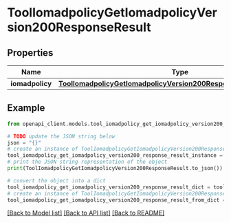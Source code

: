 # ToolIomadpolicyGetIomadpolicyVersion200ResponseResult


## Properties

Name | Type | Description | Notes
------------ | ------------- | ------------- | -------------
**iomadpolicy** | [**ToolIomadpolicyGetIomadpolicyVersion200ResponseResultIomadpolicy**](ToolIomadpolicyGetIomadpolicyVersion200ResponseResultIomadpolicy.md) |  | [optional] 

## Example

```python
from openapi_client.models.tool_iomadpolicy_get_iomadpolicy_version200_response_result import ToolIomadpolicyGetIomadpolicyVersion200ResponseResult

# TODO update the JSON string below
json = "{}"
# create an instance of ToolIomadpolicyGetIomadpolicyVersion200ResponseResult from a JSON string
tool_iomadpolicy_get_iomadpolicy_version200_response_result_instance = ToolIomadpolicyGetIomadpolicyVersion200ResponseResult.from_json(json)
# print the JSON string representation of the object
print(ToolIomadpolicyGetIomadpolicyVersion200ResponseResult.to_json())

# convert the object into a dict
tool_iomadpolicy_get_iomadpolicy_version200_response_result_dict = tool_iomadpolicy_get_iomadpolicy_version200_response_result_instance.to_dict()
# create an instance of ToolIomadpolicyGetIomadpolicyVersion200ResponseResult from a dict
tool_iomadpolicy_get_iomadpolicy_version200_response_result_from_dict = ToolIomadpolicyGetIomadpolicyVersion200ResponseResult.from_dict(tool_iomadpolicy_get_iomadpolicy_version200_response_result_dict)
```
[[Back to Model list]](../README.md#documentation-for-models) [[Back to API list]](../README.md#documentation-for-api-endpoints) [[Back to README]](../README.md)


